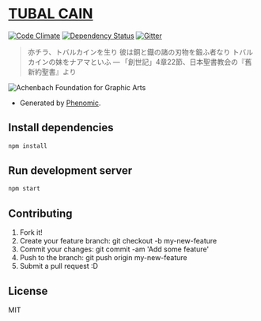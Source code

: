 # [TUBAL CAIN](http://trkw.jp/)
[![Code Climate](http://img.shields.io/codeclimate/github/trkw/trkw.svg)](https://codeclimate.com/github/trkw/trkw) [![Dependency Status](https://david-dm.org/trkw/trkw.svg)](https://david-dm.org/trkw/trkw) [![Gitter](https://badges.gitter.im/trkw/Lobby.svg)](https://gitter.im/trkw/Lobby?utm_source=badge&utm_medium=badge&utm_campaign=pr-badge)

>亦チラ、トバルカインを生り 彼は銅と鐡の諸の刃物を鍛ふ者なり トバルカインの妹をナアマといふ
— 「創世記」4章22節、日本聖書教会の『舊新約聖書』より

![Achenbach Foundation for Graphic Arts](https://cloud.githubusercontent.com/assets/805577/20060964/049087b0-a541-11e6-93f0-deff1c64996e.jpg)

* Generated by [Phenomic](https://phenomic.io/).

## Install dependencies

``` sh
npm install
```

## Run development server

``` sh
npm start
```

## Contributing

1. Fork it!
2. Create your feature branch: git checkout -b my-new-feature
3. Commit your changes: git commit -am 'Add some feature'
4. Push to the branch: git push origin my-new-feature
5. Submit a pull request :D


## License
MIT
